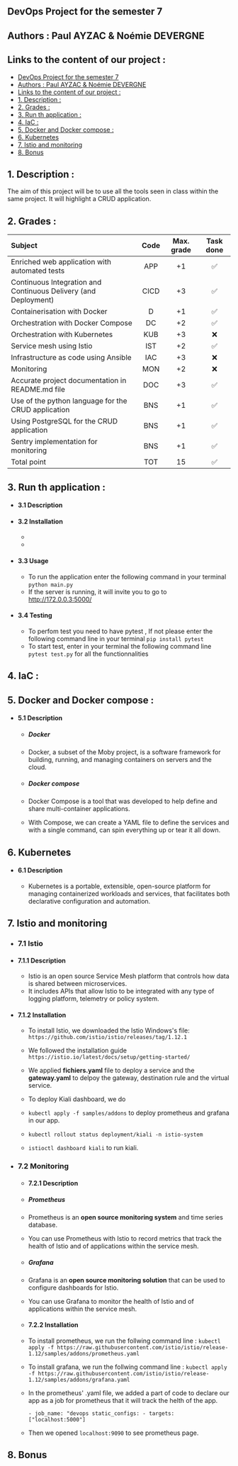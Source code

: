 ## DevOps Project for the semester 7
## Authors : Paul AYZAC & Noémie DEVERGNE
## Links to the content of our project :
- [DevOps Project for the semester 7](#devops-project-for-the-semester-7)
- [Authors : Paul AYZAC & Noémie DEVERGNE](#authors--paul-ayzac--noémie-devergne)
- [Links to the content of our project :](#links-to-the-content-of-our-project-)
- [1. Description :](#1-description-)
- [2. Grades :](#2-grades-)
- [3. Run th application :](#3-run-th-application-)
- [4. IaC :](#4-iac-)
- [5. Docker and Docker compose :](#5-docker-and-docker-compose-)
- [6. Kubernetes](#6-kubernetes)
- [7. Istio and monitoring](#7-istio-and-monitoring)
- [8. Bonus](#8-bonus)

## 1. Description :
The aim of this project will be to use all the tools seen in class within the same project. It will highlight a CRUD application.
## 2. Grades :
| Subject                                                         | Code  | Max. grade |      Task done     |
| :-------------------------------------------------------------- | :---: | :--------: | :----------------: |
| Enriched web application with automated tests                   |  APP  |     +1     | :white_check_mark: |
| Continuous Integration and Continuous Delivery (and Deployment) |  CICD |     +3     | :white_check_mark: |
| Containerisation with Docker                                    |  D    |     +1     | :white_check_mark: |
| Orchestration with Docker Compose                               |  DC   |     +2     | :white_check_mark: |
| Orchestration with Kubernetes                                   |  KUB  |     +3     |        :x:         |
| Service mesh using Istio                                        |  IST  |     +2     | :white_check_mark: |
| Infrastructure as code using Ansible                            |  IAC  |     +3     |        :x:         |
| Monitoring                                                      |  MON  |     +2     |        :x:         |
| Accurate project documentation in README.md file                |  DOC  |     +3     | :white_check_mark: |
| Use of the python language for the CRUD application             |  BNS  |     +1     | :white_check_mark: |
| Using PostgreSQL for the CRUD application                       |  BNS  |     +1     | :white_check_mark: |
| Sentry implementation for monitoring                            |  BNS  |     +1     | :white_check_mark: |
| Total point                                                     |  TOT  |     15     | :white_check_mark: |
## 3. Run th application :
* #### 3.1 Description
   
* #### 3.2 Installation
    * 
    * 
* #### 3.3 Usage
    * To run the application enter the following command in your terminal `python main.py` 
    * If the server is running, it will invite you to go to http://172.0.0.3:5000/
* #### 3.4 Testing
    * To perfom test you need to have pytest , If not please enter the following command line in your terminal `pip install pytest`
    * To start test, enter in your terminal the following command line  `pytest test.py` for all the functionnalities
## 4. IaC :

## 5. Docker and Docker compose :
* #### 5.1 Description 
  * ##### Docker 
  * Docker, a subset of the Moby project, is a software framework for building, running, and managing containers on servers and the cloud.
  
  * ##### Docker compose
  * Docker Compose is a tool that was developed to help define and share multi-container applications. 
  * With Compose, we can create a YAML file to define the services and with a single command, can spin everything up or tear it all down.

## 6. Kubernetes
* #### 6.1 Description
  * Kubernetes is a portable, extensible, open-source platform for managing containerized workloads and services, that facilitates both declarative configuration and automation.

## 7. Istio and monitoring
* ### 7.1 Istio
  
* #### 7.1.1 Description 
  * Istio is an open source Service Mesh platform that controls how data is shared between microservices. 
  * It includes APIs that allow Istio to be integrated with any type of logging platform, telemetry or policy system. 
  
* #### 7.1.2 Installation 
  * To install Istio, we downloaded the Istio Windows's file: `https://github.com/istio/istio/releases/tag/1.12.1`
  * We followed the installation guide `https://istio.io/latest/docs/setup/getting-started/`
  * We applied **fichiers.yaml** file to deploy a service and the **gateway.yaml** to delpoy the gateway, destination rule and the virtual service.
  
  * To deploy Kiali dashboard, we do 
  * ```kubectl apply -f samples/addons``` to deploy prometheus and grafana in our app.
  * ```kubectl rollout status deployment/kiali -n istio-system```
  * ```istioctl dashboard kiali``` to run kiali.

* ### 7.2 Monitoring
  
  * #### 7.2.1 Description 
  * ##### Prometheus 
  * Prometheus is an **open source monitoring system** and time series database. 
  * You can use Prometheus with Istio to record metrics that track the health of Istio and of applications within the service mesh. 

  * ##### Grafana
  * Grafana is an **open source monitoring solution** that can be used to configure dashboards for Istio. 
  * You can use Grafana to monitor the health of Istio and of applications within the service mesh.

  * #### 7.2.2 Installation 
  * To install prometheus, we run the follwing command line : 
    ```kubectl apply -f https://raw.githubusercontent.com/istio/istio/release-1.12/samples/addons/prometheus.yaml```
  * To install grafana, we run the follwing command line : 
    ```kubectl apply -f https://raw.githubusercontent.com/istio/istio/release-1.12/samples/addons/grafana.yaml```

  * In the prometheus' .yaml file, we added a part of code to declare our app as a job for prometheus that it will track the helth of the app. 

    ```- job_name: "devops static_configs: - targets: ["localhost:5000"]```
  
  * Then we opened `localhost:9090` to see prometheus page. 

## 8. Bonus

